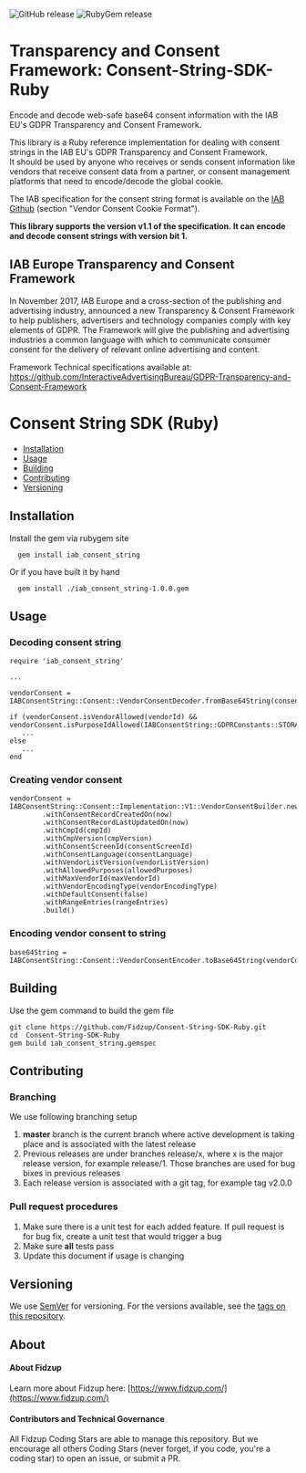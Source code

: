 ![GitHub release](https://img.shields.io/github/release/Fidzup/Consent-String-SDK-Ruby.svg) ![RubyGem release](https://img.shields.io/gem/v/iab_consent_string.svg)

# Transparency and Consent Framework: Consent-String-SDK-Ruby

Encode and decode web-safe base64 consent information with the IAB EU's GDPR Transparency and Consent Framework.

This library is a Ruby reference implementation for dealing with consent strings in the IAB EU's GDPR Transparency and Consent Framework.  
It should be used by anyone who receives or sends consent information like vendors that receive consent data from a partner, or consent management platforms that need to encode/decode the global cookie.

The IAB specification for the consent string format is available on the [IAB Github](https://github.com/InteractiveAdvertisingBureau/GDPR-Transparency-and-Consent-Framework/blob/master/Consent%20string%20and%20vendor%20list%20formats%20v1.1%20Final.md) (section "Vendor Consent Cookie Format").

**This library supports the version v1.1 of the specification. It can encode and decode consent strings with version bit 1.**

## IAB Europe Transparency and Consent Framework 

In November 2017, IAB Europe and a cross-section of the publishing and advertising industry, announced a new Transparency & Consent Framework to help publishers, advertisers and technology companies comply with key elements of GDPR. The Framework will give the publishing and advertising industries a common language with which to communicate consumer consent for the delivery of relevant online advertising and content. 

Framework Technical specifications available at: https://github.com/InteractiveAdvertisingBureau/GDPR-Transparency-and-Consent-Framework 


# Consent String SDK (Ruby)
- [Installation](#installation)
- [Usage](#usage)
- [Building](#building)
- [Contributing](#contributing)
- [Versioning](#versioning)


## Installation

Install the gem via rubygem site

```
  gem install iab_consent_string
```

Or if you have built it by hand

```
  gem install ./iab_consent_string-1.0.0.gem
```

## Usage

### Decoding consent string

```
require 'iab_consent_string'

...

vendorConsent = IABConsentString::Consent::VendorConsentDecoder.fromBase64String(consentString);

if (vendorConsent.isVendorAllowed(vendorId) && vendorConsent.isPurposeIdAllowed(IABConsentString::GDPRConstants::STORAGE_AND_ACCESS)
   ...
else
   ...
end

```

### Creating vendor consent
```
vendorConsent = IABConsentString::Consent::Implementation::V1::VendorConsentBuilder.new()
        .withConsentRecordCreatedOn(now)
        .withConsentRecordLastUpdatedOn(now)
        .withCmpId(cmpId)
        .withCmpVersion(cmpVersion)
        .withConsentScreenId(consentScreenId)
        .withConsentLanguage(consentLanguage)
        .withVendorListVersion(vendorListVersion)
        .withAllowedPurposes(allowedPurposes)
        .withMaxVendorId(maxVendorId)
        .withVendorEncodingType(vendorEncodingType)
        .withDefaultConsent(false)
        .withRangeEntries(rangeEntries)
        .build()
```

### Encoding vendor consent to string
```
base64String = IABConsentString::Consent::VendorConsentEncoder.toBase64String(vendorConsent)
```

## Building

Use the gem command to build the gem file
```
git clone https://github.com/Fidzup/Consent-String-SDK-Ruby.git
cd  Consent-String-SDK-Ruby
gem build iab_consent_string.gemspec
```

## Contributing

### Branching 
We use following branching setup
1. **master** branch is the current branch where active development is taking place and is associated with the latest release
1. Previous releases are under branches release/x, where x is the major release version, for example release/1. Those branches are used for bug bixes in previous releases
1. Each release version is associated with a git tag, for example tag v2.0.0

### Pull request procedures
1. Make sure there is a unit test for each added feature. If pull request is for bug fix, create a unit test that would trigger a bug
1. Make sure **all** tests pass
1. Update this document if usage is changing
 

## Versioning

We use [SemVer](http://semver.org/) for versioning. For the versions available, see the [tags on this repository](https://github.com/InteractiveAdvertisingBureau/GDPR-Transparency-and-Consent-Framework/tags). 

## About 

#### About Fidzup


Learn more about Fidzup here: [https://www.fidzup.com/](https://www.fidzup.com/)

#### Contributors and Technical Governance

All Fidzup Coding Stars are able to manage this repository. But we encourage all others Coding Stars (never forget, if you code, you're a coding star) to open an issue, or submit a PR. 

